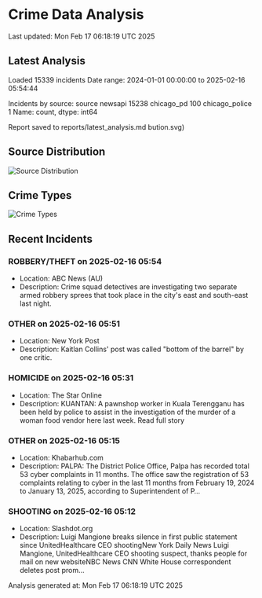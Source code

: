 # Crime Data Analysis
Last updated: Mon Feb 17 06:18:19 UTC 2025

## Latest Analysis

Loaded 15339 incidents
Date range: 2024-01-01 00:00:00 to 2025-02-16 05:54:44

Incidents by source:
source
newsapi           15238
chicago_pd          100
chicago_police        1
Name: count, dtype: int64

Report saved to reports/latest_analysis.md
bution.svg)

## Source Distribution
![Source Distribution](images/source_distribution.svg)

## Crime Types
![Crime Types](images/crime_types.svg)

## Recent Incidents

### ROBBERY/THEFT on 2025-02-16 05:54
- Location: ABC News (AU)
- Description: Crime squad detectives are investigating two separate armed robbery sprees that took place in the city's east and south-east last night.


### OTHER on 2025-02-16 05:51
- Location: New York Post
- Description: Kaitlan Collins' post was called "bottom of the barrel" by one critic.


### HOMICIDE on 2025-02-16 05:31
- Location: The Star Online
- Description: KUANTAN: A pawnshop worker in Kuala Terengganu has been held by police to assist in the investigation of the murder of a woman food vendor here last week. Read full story


### OTHER on 2025-02-16 05:15
- Location: Khabarhub.com
- Description: PALPA: The District Police Office, Palpa has recorded total 53 cyber complaints in 11 months. The office saw the registration of 53 complaints relating to cyber in the last 11 months from February 19, 2024 to January 13, 2025, according to Superintendent of P…


### SHOOTING on 2025-02-16 05:12
- Location: Slashdot.org
- Description: Luigi Mangione breaks silence in first public statement since UnitedHealthcare CEO shootingNew York Daily News Luigi Mangione, UnitedHealthcare CEO shooting suspect, thanks people for mail on new websiteNBC News CNN White House correspondent deletes post prom…

Analysis generated at: Mon Feb 17 06:18:19 UTC 2025
